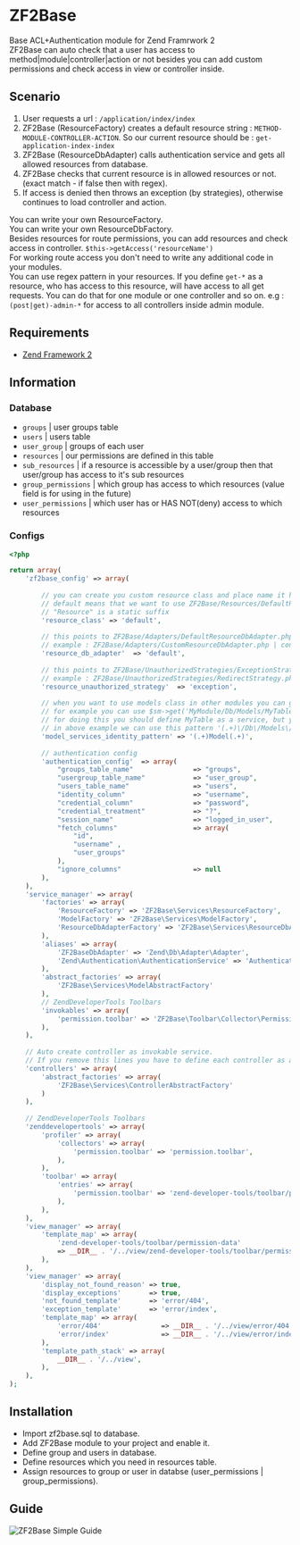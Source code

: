 # ZF2Base
Base ACL+Authentication module for Zend Framrwork 2   
ZF2Base can auto check that a user has access to method|module|controller|action or not besides you can add custom permissions and check access in view or controller inside.  

## Scenario

  1. User requests a url : `/application/index/index`
  2. ZF2Base (ResourceFactory) creates a default resource string : `METHOD-MODULE-CONTROLLER-ACTION`. So our current resource should be : `get-application-index-index`
  3. ZF2Base (ResourceDbAdapter) calls authentication service and gets all allowed resources from database.
  4. ZF2Base checks that current resource is in allowed resources or not. (exact match - if false then with regex).
  5. If access is denied then throws an exception (by strategies), otherwise continues to load controller and action.

You can write your own ResourceFactory.  
You can write your own ResourceDbFactory.  
Besides resources for route permissions, you can add resources and check access in controller. `$this->getAccess('resourceName')`  
For working route access you don't need to write any additional code in your modules.  
You can use regex pattern in your resources. If you define `get-*` as a resource, who has access to this resource, will have access to all get requests. You can do that for one module or one controller and so on. e.g : `(post|get)-admin-*` for access to all controllers inside admin module. 


## Requirements 

 * [Zend Framework 2](https://github.com/zendframework/zf2)
 
## Information

### Database

  * `groups` | user groups table
  * `users` | users table
  * `user_group` | groups of each user
  * `resources` | our permissions are defined in this table
  * `sub_resources` | if a resource is accessible by a user/group then that user/group has access to it's sub resources
  * `group_permissions` | which group has access to which resources (value field is for using in the future)
  * `user_permissions` | which user has or HAS NOT(deny) access to which resources

### Configs

```php
<?php 

return array(  
    'zf2base_config' => array(
         
        // you can create you custom resource class and place name it here 
        // default means that we want to use ZF2Base/Resources/DefaultResource.php class as our resource class.
        // "Resource" is a static suffix
        'resource_class' => 'default',
        
        // this points to ZF2Base/Adapters/DefaultResourceDbAdapter.php 
        // example : ZF2Base/Adapters/CustomResourceDbAdapter.php | config value : 'custom'
        'resource_db_adapter'  => 'default',
        
        // this points to ZF2Base/UnauthorizedStrategies/ExceptionStrategy.php
        // example : ZF2Base/UnauthorizedStrategies/RedirectStrategy.php | config value : 'redirect'
        'resource_unauthorized_strategy'  => 'exception',
         
        // when you want to use models class in other modules you can get that with service manager
        // for example you can use $sm->get('MyModule/Db/Models/MyTable');
        // for doing this you should define MyTable as a service, but you can give a pattern here to auto create service
        // in above example we can use this pattern '(.+)\/Db\/Models\/(.+)' 
        'model_services_identity_pattern' => '(.+)Model(.+)',
        
        // authentication config 
        'authentication_config'  => array(
            "groups_table_name"		          => "groups",
            "usergroup_table_name"		      => "user_group",
            "users_table_name"		          => "users",
            "identity_column" 		          => "username",
            "credential_column"    	          => "password",
            "credential_treatment" 	          => "?",
            "session_name" 			          => "logged_in_user",
            "fetch_columns" 		          => array(
                "id",
                "username" , 
                "user_groups"
            ),
            "ignore_columns" 		          => null
        ),
    ), 
    'service_manager' => array(
        'factories' => array(
            'ResourceFactory' => 'ZF2Base\Services\ResourceFactory', 
            'ModelFactory' => 'ZF2Base\Services\ModelFactory',
            'ResourceDbAdapterFactory' => 'ZF2Base\Services\ResourceDbAdapterFactory',
        ),
        'aliases' => array(
            'ZF2BaseDbAdapter' => 'Zend\Db\Adapter\Adapter',
            'Zend\Authentication\AuthenticationService' => 'AuthenticationService'
        ),
        'abstract_factories' => array(
            'ZF2Base\Services\ModelAbstractFactory'
        ),
        // ZendDeveloperTools Toolbars
        'invokables' => array(
            'permission.toolbar' => 'ZF2Base\Toolbar\Collector\PermissionCollector',
        ),
    ),
    
    // Auto create controller as invokable service.
    // If you remove this lines you have to define each controller as an invokable service yourself.
    'controllers' => array(
        'abstract_factories' => array(
            'ZF2Base\Services\ControllerAbstractFactory'
        )
    ),
    
    // ZendDeveloperTools Toolbars 
    'zenddevelopertools' => array(
        'profiler' => array(
			'collectors' => array(
			    'permission.toolbar' => 'permission.toolbar',
			),
        ),
        'toolbar' => array(
			'entries' => array(
			    'permission.toolbar' => 'zend-developer-tools/toolbar/permission-data',
			),
        ),
    ),
    'view_manager' => array( 
        'template_map' => array(
            'zend-developer-tools/toolbar/permission-data'
            => __DIR__ . '/../view/zend-developer-tools/toolbar/permission-data.phtml', 
        ),
    ),
    'view_manager' => array(
        'display_not_found_reason' => true,
        'display_exceptions'       => true, 
        'not_found_template'       => 'error/404',
        'exception_template'       => 'error/index',
        'template_map' => array( 
            'error/404'               => __DIR__ . '/../view/error/404.phtml',
            'error/index'             => __DIR__ . '/../view/error/index.phtml',
        ),
        'template_path_stack' => array(
            __DIR__ . '/../view',
        ),
    ),
);
```

## Installation

  * Import zf2base.sql to database.
  * Add ZF2Base module to your project and enable it.
  * Define group and users in database.  
  * Define resources which you need in resources table.
  * Assign resources to group or user in databse (user_permissions | group_permissions).  

## Guide 
  
![ZF2Base Simple Guide](https://cdn.rawgit.com/mbrostami/ZF2Base/master/zf2base-workflow.jpg)


